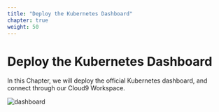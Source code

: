 ```yaml
---
title: "Deploy the Kubernetes Dashboard"
chapter: true
weight: 50
---
```


# Deploy the Kubernetes Dashboard

In this Chapter, we will deploy the official Kubernetes dashboard, and connect
through our Cloud9 Workspace.

![dashboard](/images/dashboard.png)
